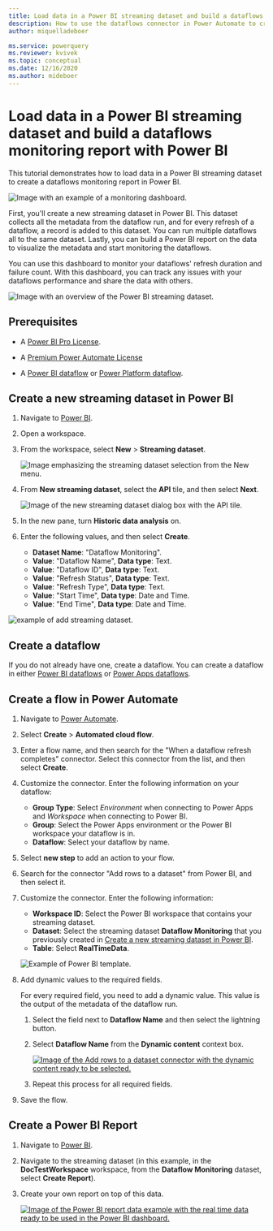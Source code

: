 ```yaml
---
title: Load data in a Power BI streaming dataset and build a dataflows monitoring report with Power BI
description: How to use the dataflows connector in Power Automate to create a dataflows monitoring report in Power BI
author: miquelladeboer

ms.service: powerquery
ms.reviewer: kvivek
ms.topic: conceptual
ms.date: 12/16/2020
ms.author: mideboer
---
```


# Load data in a Power BI streaming dataset and build a dataflows monitoring report with Power BI

This tutorial demonstrates how to load data in a Power BI streaming dataset to create a dataflows monitoring report in Power BI.

![Image with an example of a monitoring dashboard.](media/dashboard.PNG)

First, you'll create a new streaming dataset in Power BI. This dataset collects all the metadata from the dataflow run, and for every refresh of a dataflow, a record is added to this dataset. You can run multiple dataflows all to the same dataset. Lastly, you can build a Power BI report on the data to visualize the metadata and start monitoring the dataflows.

You can use this dashboard to monitor your dataflows' refresh duration and failure count. With this dashboard, you can track any issues with your dataflows performance and share the data with others.

![Image with an overview of the Power BI streaming dataset.](media/powerbi.PNG)

## Prerequisites

* A [Power BI Pro License](/power-bi/admin/service-admin-purchasing-power-bi-pro).

* A [Premium Power Automate License](/power-platform/admin/pricing-billing-skus)

* A [Power BI dataflow](/power-bi/transform-model/dataflows/dataflows-introduction-self-service) or [Power Platform dataflow](/powerapps/maker/common-data-service/create-and-use-dataflows).

## Create a new streaming dataset in Power BI

1. Navigate to [Power BI](https://powerbi.microsoft.com).

2. Open a workspace.

3. From the workspace, select **New** > **Streaming dataset**.

   ![Image emphasizing the streaming dataset selection from the New menu.](media/select-streaming-dataset.png)

4. From **New streaming dataset**, select the **API** tile, and then select **Next**.

   ![Image of the new streaming dataset dialog box with the API tile.](media/new-api-tile.png)

5. In the new pane, turn **Historic data analysis** on.

6. Enter the following values, and then select **Create**.

   * **Dataset Name**: "Dataflow Monitoring".
   * **Value**: "Dataflow Name", **Data type**: Text.
   * **Value**: "Dataflow ID", **Data type**: Text.
   * **Value**: "Refresh Status", **Data type**: Text.
   * **Value**: "Refresh Type", **Data type**: Text.
   * **Value**: "Start Time", **Data type**: Date and Time.
   * **Value**: "End Time", **Data type**: Date and Time.

![example of add streaming dataset.](media/addstreamingdatset.PNG)

## Create a dataflow

If you do not already have one, create a dataflow. You can create a dataflow in either [Power BI dataflows](/power-bi/transform-model/dataflows/dataflows-introduction-self-service) or [Power Apps dataflows](/powerapps/maker/common-data-service/create-and-use-dataflows).

## Create a flow in Power Automate

1. Navigate to [Power Automate](https://flow.microsoft.com).

2. Select **Create** > **Automated cloud flow**.

3. Enter a flow name, and then search for the "When a dataflow refresh completes" connector. Select this connector from the list, and then select **Create**.

4. Customize the connector. Enter the following information on your dataflow:

    * **Group Type**: Select *Environment* when connecting to Power Apps and *Workspace* when connecting to Power BI.
    * **Group**: Select the Power Apps environment or the Power BI workspace your dataflow is in.
    * **Dataflow**: Select your dataflow by name.

5. Select **new step** to add an action to your flow.

6. Search for the connector "Add rows to a dataset" from Power BI, and then select it.

7. Customize the connector. Enter the following information:

   * **Workspace ID**: Select the Power BI workspace that contains your streaming dataset.
   * **Dataset**: Select the streaming dataset **Dataflow Monitoring** that you previously created in [Create a new streaming dataset in Power BI](#create-a-new-streaming-dataset-in-power-bi).
   * **Table**: Select **RealTimeData**.

   ![Example of Power BI template.](media/template-power-bi.PNG)
  
8. Add dynamic values to the required fields.

   For every required field, you need to add a dynamic value. This value is the output of the metadata of the dataflow run.

   1. Select the field next to **Dataflow Name** and then select the lightning button.

   2. Select **Dataflow Name** from the **Dynamic content** context box.

      [![Image of the Add rows to a dataset connector with the dynamic content ready to be selected.](media/dynamic-streaming.png)](media/dynamic-streaming.png#lightbox)

   3. Repeat this process for all required fields.

9. Save the flow.

## Create a Power BI Report

1. Navigate to [Power BI](https://powerbi.microsoft.com).

2. Navigate to the streaming dataset (in this example, in the **DocTestWorkspace** workspace, from the **Dataflow Monitoring** dataset, select **Create Report**).

3. Create your own report on top of this data.

   [![Image of the Power BI report data example with the real time data ready to be used in the Power BI dashboard.](media/createyourownreport.png)](media/createyourownreport.png#lightbox)

